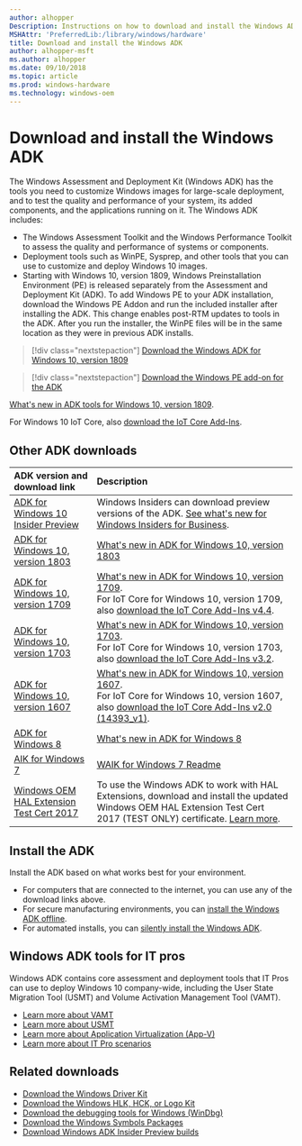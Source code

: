 ```yaml
---
author: alhopper
Description: Instructions on how to download and install the Windows ADK
MSHAttr: 'PreferredLib:/library/windows/hardware'
title: Download and install the Windows ADK
author: alhopper-msft
ms.author: alhopper
ms.date: 09/10/2018
ms.topic: article
ms.prod: windows-hardware
ms.technology: windows-oem
---
```

# Download and install the Windows ADK

The Windows Assessment and Deployment Kit (Windows ADK) has the tools you need to customize Windows images for large-scale deployment, and to test the quality and performance of your system, its added components, and the applications running on it. The Windows ADK includes:

* The Windows Assessment Toolkit and the Windows Performance Toolkit to assess the quality and performance of systems or components.
* Deployment tools such as WinPE, Sysprep, and other tools that you can use to customize and deploy Windows 10 images.
* Starting with Windows 10, version 1809, Windows Preinstallation Environment (PE) is released separately from the Assessment and Deployment Kit (ADK). To add Windows PE to your ADK installation, download the Windows PE Addon and run the included installer after installing the ADK. This change enables post-RTM updates to tools in the ADK. After you run the installer, the WinPE files will be in the same location as they were in previous ADK installs.

> [!div class="nextstepaction"]
> [Download the Windows ADK for Windows 10, version 1809](https://go.microsoft.com/fwlink/?linkid=2026036)

> [!div class="nextstepaction"]
> [Download the Windows PE add-on for the ADK](https://go.microsoft.com/fwlink/?linkid=2022233)

[What's new in ADK tools for Windows 10, version 1809](what-s-new-in-kits-and-tools.md).

For Windows 10 IoT Core, also [download the IoT Core Add-Ins](https://github.com/ms-iot/iot-adk-addonkit/).

## Other ADK downloads

| ADK version and download link             | Description                                           |
|:------------------------------------------|:------------------------------------------------------|
| [ADK for Windows 10 Insider Preview](https://www.microsoft.com/software-download/windowsinsiderpreviewADK)   | Windows Insiders can download preview versions of the ADK. [See what's new for Windows Insiders for Business](https://docs.microsoft.com/en-us/windows-insider/at-work-pro/wip-4-biz-whats-new).    | [What's new in ADK for Windows 10, version 1803](what-s-new-in-kits-and-tools.md#whats-new-in-the-windows-adk-for-windows-10-version-1803)
| [ADK for Windows 10, version 1803](https://go.microsoft.com/fwlink/?linkid=873065) | [What's new in ADK for Windows 10, version 1803](what-s-new-in-kits-and-tools.md#whats-new-in-the-windows-adk-for-windows-10-version-1803)
| [ADK for Windows 10, version 1709](https://go.microsoft.com/fwlink/p/?linkid=859206)  |  [What's new in ADK for Windows 10, version 1709](what-s-new-in-kits-and-tools.md#whats-new-in-the-windows-adk-for-windows-10-version-1709). <br>For IoT Core for Windows 10, version 1709, also [download the IoT Core Add-Ins v4.4](https://github.com/ms-iot/iot-adk-addonkit/releases/tag/v4.4).|
| [ADK for Windows 10, version 1703](https://go.microsoft.com/fwlink/p/?LinkId=845542) | [What's new in ADK for Windows 10, version 1703](what-s-new-in-kits-and-tools.md#whats-new-in-the-windows-adk-for-windows-10-version-1703). <br>For IoT Core for Windows 10, version 1703, also [download the IoT Core Add-Ins v3.2](https://github.com/ms-iot/iot-adk-addonkit/releases/tag/v3.2).|
| [ADK for Windows 10, version 1607](https://go.microsoft.com/fwlink/p/?LinkId=526740) | [What's new in ADK for Windows 10, version 1607](what-s-new-in-kits-and-tools.md#whats-new-in-the-windows-adk-for-windows-10-version-1607).  <br>For IoT Core for Windows 10, version 1607, also [download the IoT Core Add-Ins v2.0 (14393_v1)](https://github.com/ms-iot/iot-adk-addonkit/releases/tag/v2.0).|
| [ADK for Windows 8](https://www.microsoft.com/download/details.aspx?id=30652)| [What's new in ADK for Windows 8](https://docs.microsoft.com/previous-versions/windows/it-pro/windows-8.1-and-8/dn247001(v=win.10)) |
| [AIK for Windows 7](https://www.microsoft.com/download/details.aspx?id=5753)| [WAIK for Windows 7 Readme](https://docs.microsoft.com/previous-versions/windows/it-pro/windows-7/dd349350(v=ws.10))|
| [Windows OEM HAL Extension Test Cert 2017](https://go.microsoft.com/fwlink/?linkid=872294) | To use the Windows ADK to work with HAL Extensions, download and install the updated Windows OEM HAL Extension Test Cert 2017 (TEST ONLY) certificate. [Learn more](https://support.microsoft.com/help/4131991). |

## Install the ADK

Install the ADK based on what works best for your environment.

* For computers that are connected to the internet, you can use any of the download links above.
* For secure manufacturing environments, you can [install the Windows ADK offline](adk-offline-install.md).
* For automated installs, you can [silently install the Windows ADK](adk-offline-install.md#install-the-windows-adk-on-an-offline-computer-using-the-command-line).

## Windows ADK tools for IT pros

Windows ADK contains core assessment and deployment tools that IT Pros can use to deploy Windows 10 company-wide, including the User State Migration Tool (USMT) and Volume Activation Management Tool (VAMT).

* [Learn more about VAMT](https://docs.microsoft.com/windows/deployment/volume-activation/volume-activation-management-tool)
* [Learn more about USMT](https://docs.microsoft.com/windows/deployment/usmt/usmt-technical-reference)
* [Learn more about Application Virtualization (App-V)](https://docs.microsoft.com/windows/application-management/app-v/appv-for-windows)
* [Learn more about IT Pro scenarios](https://docs.microsoft.com/windows/deployment/windows-adk-scenarios-for-it-pros)

## Related downloads

* [Download the Windows Driver Kit](https://developer.microsoft.com/windows/hardware/windows-driver-kit)
* [Download the Windows HLK, HCK, or Logo Kit](https://developer.microsoft.com/windows/hardware/windows-hardware-lab-kit)
* [Download the debugging tools for Windows (WinDbg)](https://developer.microsoft.com/windows/hardware/download-windbg)
* [Download the Windows Symbols Packages](https://developer.microsoft.com/windows/hardware/download-symbols)
* [Download Windows ADK Insider Preview builds](https://www.microsoft.com/en-us/software-download/windowsinsiderpreviewADK)

